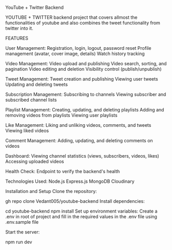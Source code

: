 YouTube + Twitter Backend

YOUTUBE + TWITTER backend project that covers allmost the functionalities of youtube and also combines the tweet functionality from twitter into it.

FEATURES

User Management:
Registration, login, logout, password reset
Profile management (avatar, cover image, details)
Watch history tracking

Video Management:
Video upload and publishing
Video search, sorting, and pagination
Video editing and deletion
Visibility control (publish/unpublish)

Tweet Management:
Tweet creation and publishing
Viewing user tweets
Updating and deleting tweets

Subscription Management:
Subscribing to channels
Viewing subscriber and subscribed channel lists

Playlist Management:
Creating, updating, and deleting playlists
Adding and removing videos from playlists
Viewing user playlists

Like Management:
Liking and unliking videos, comments, and tweets
Viewing liked videos

Comment Management:
Adding, updating, and deleting comments on videos

Dashboard:
Viewing channel statistics (views, subscribers, videos, likes)
Accessing uploaded videos

Health Check:
Endpoint to verify the backend's health

Technologies Used:
Node.js
Express.js
MongoDB
Cloudinary 

Installation and Setup
Clone the repository:

gh repo clone Vedant005/youtube-backend
Install dependencies:

cd youtube-backend
npm install
Set up environment variables: Create a .env in root of project and fill in the required values in the .env file using .env.sample file

Start the server:

npm run dev

